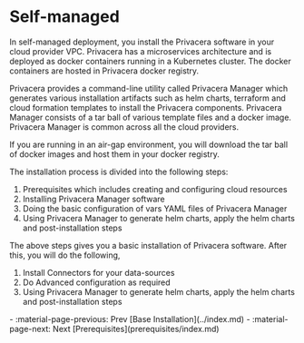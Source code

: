 # Self-managed

In self-managed deployment, you install the Privacera software in your cloud provider VPC. Privacera
has a microservices architecture and is deployed as docker containers running
in a Kubernetes cluster. The docker containers are hosted in Privacera docker registry.

Privacera provides a command-line utility called Privacera Manager which generates various
installation artifacts such as helm charts, terraform and cloud formation templates
to install the Privacera components. Privacera Manager consists of a tar ball of various
template files and a docker image. Privacera Manager is common across all the cloud providers.

If you are running in an air-gap environment, you will download the tar ball of docker images
and host them in your docker registry.

The installation process is divided into the following steps:

1. Prerequisites which includes creating and configuring cloud resources
2. Installing Privacera Manager software
3. Doing the basic configuration of vars YAML files of Privacera Manager
4. Using Privacera Manager to generate helm charts, apply the helm charts and post-installation steps

The above steps gives you a basic installation of Privacera software. After this, you will do the 
following,

1. Install Connectors for your data-sources
2. Do Advanced configuration as required
3. Using Privacera Manager to generate helm charts, apply the helm charts and post-installation steps

<div class="grid cards" markdown>
-   :material-page-previous: Prev [Base Installation](../index.md)
-   :material-page-next: Next [Prerequisites](prerequisites/index.md)
</div>
